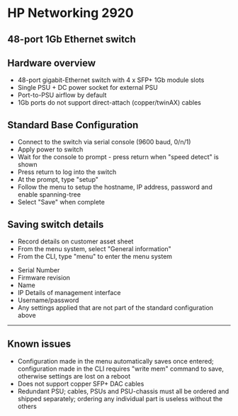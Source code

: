 # HP Networking 2920
## 48-port 1Gb Ethernet switch

## Hardware overview
* 48-port gigabit-Ethernet switch with 4 x SFP+ 1Gb module slots
* Single PSU + DC power socket for external PSU
* Port-to-PSU airflow by default
* 1Gb ports do not support direct-attach (copper/twinAX) cables

## Standard Base Configuration

* Connect to the switch via serial console  (9600 baud, 0/n/1)
* Apply power to switch
* Wait for the console to prompt - press return when "speed detect" is shown
* Press return to log into the switch
* At the prompt, type "setup"
* Follow the menu to setup the hostname, IP address, password and enable spanning-tree
* Select "Save" when complete

## Saving switch details
* Record details on customer asset sheet
* From the menu system, select "General information"
* From the CLI, type "menu" to enter the menu system
 - Serial Number
 - Firmware revision
 - Name
 - IP Details of management interface
 - Username/password
 - Any settings applied that are not part of the standard configuration above

***
## Known issues
* Configuration made in the menu automatically saves once entered; configuration made in the CLI requires "write mem" command to save, otherwise settings are lost on a reboot
* Does not support copper SFP+ DAC cables
* Redundant PSU; cables, PSUs and PSU-chassis must all be ordered and shipped separately; ordering any individual part is useless without the others